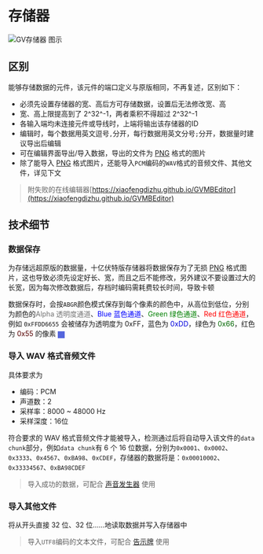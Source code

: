 # 存储器 <Badge text="1.0"/>

<img src="/images/base/shift/GVMemoryBankBlock.webp" alt="GV存储器 图示" class="center_image small"/>

## 区别

能够存储数据的元件，该元件的端口定义与原版相同，不再复述，区别如下：

* 必须先设置存储器的宽、高后方可存储数据，设置后无法修改宽、高
* 宽、高上限提高到了 2^32^-1，两者乘积不得超过 2^32^-1
* 各输入端均未连接元件或导线时，上端将输出该存储器的ID
* 编辑时，每个数据用英文逗号`,`分开，每行数据用英文分号`;`分开，数据量时建议导出后编辑
* 可在编辑界面导出/导入数据，导出的文件为 [PNG](https://www.w3.org/TR/png/) 格式的图片
* 除了能导入 [PNG](https://www.w3.org/TR/png/) 格式图片，还能导入`PCM`编码的`WAV`格式的音频文件、其他文件，详见下文

> 附失败的在线编辑器[https://xiaofengdizhu.github.io/GVMBEditor](https://xiaofengdizhu.github.io/GVMBEditor)

## 技术细节

### 数据保存

为存储远超原版的数据量，十亿伏特版存储器将数据保存为了无损 [PNG](https://www.w3.org/TR/png/) 格式图片，这也导致必须先设定好长、宽，而且之后不能修改，另外建议不要设置过大的长宽，因为每次修改数据后，存档时编码需耗费较长时间，导致卡顿

数据保存时，会按`ABGR`颜色模式保存到每个像素的颜色中，从高位到低位，分别为颜色的<span style="opacity:0.6;">Alpha 透明度通道</span>、<span style="color:blue;">Blue 蓝色通道</span>、<span style="color:green;">Green 绿色通道</span>、<span style="color:red;">Red 红色通道</span>，例如 `0xFFDD6655` 会被储存为透明度为 0xFF，蓝色为 <span style="color:#0000DD;">0xDD</span>，绿色为 <span style="color:#006600;">0x66</span>，红色为 <span style="color:#550000;">0x55</span> 的像素 <span style="display:inline-block;width:1em;height:1em;vertical-align:middle;background-color:#5566DD;"/>

### 导入 WAV 格式音频文件

具体要求为

* 编码：PCM
* 声道数：2
* 采样率：8000 \~ 48000 Hz
* 采样深度：16位

符合要求的 WAV 格式音频文件才能被导入，检测通过后将自动导入该文件的`data chunk`部分，例如`data chunk`有 6 个 16 位数据，分别为`0x0001`、`0x0002`、`0x3333`、`0x4567`、`0xBA98`、`0xCDEF`，存储器的数据将是：`0x00010002`、`0x33334567`、`0xBA98CDEF`

> 导入成功的数据，可配合 [声音发生器]() 使用

### 导入其他文件

将从开头直接 32 位、32 位……地读取数据并写入存储器中

> 导入`UTF8`编码的文本文件，可配合 [告示牌]() 使用